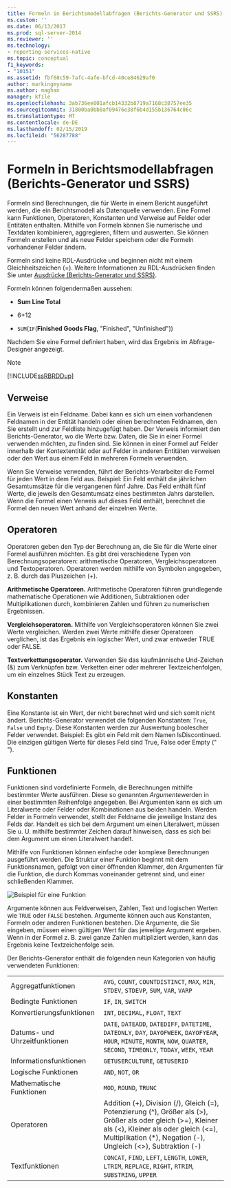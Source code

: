 ```yaml
---
title: Formeln in Berichtsmodellabfragen (Berichts-Generator und SSRS) | Microsoft-Dokumentation
ms.custom: ''
ms.date: 06/13/2017
ms.prod: sql-server-2014
ms.reviewer: ''
ms.technology:
- reporting-services-native
ms.topic: conceptual
f1_keywords:
- "10151"
ms.assetid: fbf68c59-7afc-4afe-bfcd-40ce84629af0
author: markingmyname
ms.author: maghan
manager: kfile
ms.openlocfilehash: 3ab736ee801afcb14332b8719a7168c38757ee35
ms.sourcegitcommit: 31800ba0bb0af09476e38f6b4d155b136764c06c
ms.translationtype: MT
ms.contentlocale: de-DE
ms.lasthandoff: 02/15/2019
ms.locfileid: "56287788"
---
```

# <a name="formulas-in-report-model-queries-report-builder-and-ssrs"></a>Formeln in Berichtsmodellabfragen (Berichts-Generator und SSRS)
  Formeln sind Berechnungen, die für Werte in einem Bericht ausgeführt werden, die ein Berichtsmodell als Datenquelle verwenden. Eine Formel kann Funktionen, Operatoren, Konstanten und Verweise auf Felder oder Entitäten enthalten. Mithilfe von Formeln können Sie numerische und Textdaten kombinieren, aggregieren, filtern und auswerten. Sie können Formeln erstellen und als neue Felder speichern oder die Formeln vorhandener Felder ändern.  
  
 Formeln sind keine RDL-Ausdrücke und beginnen nicht mit einem Gleichheitszeichen (=). Weitere Informationen zu RDL-Ausdrücken finden Sie unter [Ausdrücke (Berichts-Generator und SSRS)](expressions-report-builder-and-ssrs.md).  
  
 Formeln können folgendermaßen aussehen:  
  
-   **Sum Line Total**  
  
-   6+12  
  
-   `SUM`(`IF`(**Finished Goods Flag**, "Finished", "Unfinished"))  
  
 Nachdem Sie eine Formel definiert haben, wird das Ergebnis im Abfrage-Designer angezeigt.  
  
> [!NOTE]  
>  [!INCLUDE[ssRBRDDup](../../includes/ssrbrddup-md.md)]  
  
## <a name="references"></a>Verweise  
 Ein Verweis ist ein Feldname. Dabei kann es sich um einen vorhandenen Feldnamen in der Entität handeln oder einen berechneten Feldnamen, den Sie erstellt und zur Feldliste hinzugefügt haben. Der Verweis informiert den Berichts-Generator, wo die Werte bzw. Daten, die Sie in einer Formel verwenden möchten, zu finden sind. Sie können in einer Formel auf Felder innerhalb der Kontextentität oder auf Felder in anderen Entitäten verweisen oder den Wert aus einem Feld in mehreren Formeln verwenden.  
  
 Wenn Sie Verweise verwenden, führt der Berichts-Verarbeiter die Formel für jeden Wert in dem Feld aus. Beispiel: Ein Feld enthält die jährlichen Gesamtumsätze für die vergangenen fünf Jahre. Das Feld enthält fünf Werte, die jeweils den Gesamtumsatz eines bestimmten Jahrs darstellen. Wenn die Formel einen Verweis auf dieses Feld enthält, berechnet die Formel den neuen Wert anhand der einzelnen Werte.  
  
## <a name="operators"></a>Operatoren  
 Operatoren geben den Typ der Berechnung an, die Sie für die Werte einer Formel ausführen möchten. Es gibt drei verschiedene Typen von Berechnungsoperatoren: arithmetische Operatoren, Vergleichsoperatoren und Textoperatoren. Operatoren werden mithilfe von Symbolen angegeben, z. B. durch das Pluszeichen (+).  
  
 **Arithmetische Operatoren.** Arithmetische Operatoren führen grundlegende mathematische Operationen wie Additionen, Subtraktionen oder Multiplikationen durch, kombinieren Zahlen und führen zu numerischen Ergebnissen.  
  
 **Vergleichsoperatoren.** Mithilfe von Vergleichsoperatoren können Sie zwei Werte vergleichen. Werden zwei Werte mithilfe dieser Operatoren verglichen, ist das Ergebnis ein logischer Wert, und zwar entweder TRUE oder FALSE.  
  
 **Textverkettungsoperator.** Verwenden Sie das kaufmännische Und-Zeichen (&) zum Verknüpfen bzw. Verketten einer oder mehrerer Textzeichenfolgen, um ein einzelnes Stück Text zu erzeugen.  
  
##  <a name="Constants"></a> Konstanten  
 Eine Konstante ist ein Wert, der nicht berechnet wird und sich somit nicht ändert. Berichts-Generator verwendet die folgenden Konstanten: `True`, `False` und `Empty`. Diese Konstanten werden zur Auswertung boolescher Felder verwendet. Beispiel: Es gibt ein Feld mit dem Namen IsDiscontinued. Die einzigen gültigen Werte für dieses Feld sind True, False oder Empty (" ").  
  
##  <a name="Functions"></a> Funktionen  
 Funktionen sind vordefinierte Formeln, die Berechnungen mithilfe bestimmter Werte ausführen. Diese so genannten *Argumente*werden in einer bestimmten Reihenfolge angegeben. Bei Argumenten kann es sich um Literalwerte oder Felder oder Kombinationen aus beiden handeln. Werden Felder in Formeln verwendet, stellt der Feldname die jeweilige Instanz des Felds dar. Handelt es sich bei dem Argument um einen Literalwert, müssen Sie u. U. mithilfe bestimmter Zeichen darauf hinweisen, dass es sich bei dem Argument um einen Literalwert handelt.  
  
 Mithilfe von Funktionen können einfache oder komplexe Berechnungen ausgeführt werden. Die Struktur einer Funktion beginnt mit dem Funktionsnamen, gefolgt von einer öffnenden Klammer, den Argumenten für die Funktion, die durch Kommas voneinander getrennt sind, und einer schließenden Klammer.  
  
 ![Beispiel für eine Funktion](../media/functionexample.gif "An example of a function")  
  
 Argumente können aus Feldverweisen, Zahlen, Text und logischen Werten wie `TRUE` oder `FALSE` bestehen. Argumente können auch aus Konstanten, Formeln oder anderen Funktionen bestehen. Die Argumente, die Sie eingeben, müssen einen gültigen Wert für das jeweilige Argument ergeben. Wenn in der Formel z. B. zwei ganze Zahlen multipliziert werden, kann das Ergebnis keine Textzeichenfolge sein.  
  
 Der Berichts-Generator enthält die folgenden neun Kategorien von häufig verwendeten Funktionen:  
  
|||  
|-|-|  
|Aggregatfunktionen|`AVG`, `COUNT`, `COUNTDISTINCT`, `MAX`, `MIN`, `STDEV`, `STDEVP`, `SUM`, `VAR`, `VARP`|  
|Bedingte Funktionen|`IF`, `IN`, `SWITCH`|  
|Konvertierungsfunktionen|`INT`, `DECIMAL`, `FLOAT`, `TEXT`|  
|Datums- und Uhrzeitfunktionen|`DATE`, `DATEADD`, `DATEDIFF`, `DATETIME`, `DATEONLY`, `DAY`, `DAYOFWEEK`, `DAYOFYEAR`, `HOUR`, `MINUTE`, `MONTH`, `NOW`, `QUARTER`, `SECOND`, `TIMEONLY`, `TODAY`, `WEEK`, `YEAR`|  
|Informationsfunktionen|`GETUSERCULTURE`, `GETUSERID`|  
|Logische Funktionen|`AND`, `NOT`, `OR`|  
|Mathematische Funktionen|`MOD`, `ROUND`, `TRUNC`|  
|Operatoren|Addition (+), Division (/), Gleich (=), Potenzierung (^), Größer als (>), Größer als oder gleich (>=), Kleiner als (<), Kleiner als oder gleich (<=), Multiplikation (*), Negation (-), Ungleich (<>), Subtraktion (-)|  
|Textfunktionen|`CONCAT`, `FIND`, `LEFT`, `LENGTH`, `LOWER`, `LTRIM`, `REPLACE`, `RIGHT`, `RTRIM`, `SUBSTRING`, `UPPER`|  
  
  
